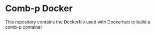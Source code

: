# Comb-p Docker

This repository contains the Dockerfile used with Dockerhub to build a comb-p container

